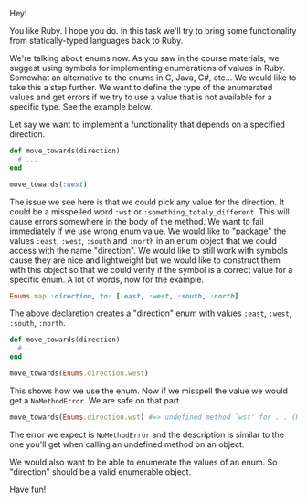 Hey!

You like Ruby. I hope you do. In this task we'll try to bring some functionality from statically-typed languages back to Ruby.

We're talking about enums now. As you saw in the course materials, we suggest using symbols for implementing enumerations of values in Ruby. Somewhat an alternative to the enums in C, Java, C#, etc... We would like to take this a step further. We want to define the type of the enumerated values and get errors if we try to use a value that is not available for a specific type. See the example below.

Let say we want to implement a functionality that depends on a specified direction.

```ruby
def move_towards(direction)
  # ...
end

move_towards(:west)
```

The issue we see here is that we could pick any value for the direction. It could be a misspelled word `:wst` or `:something_totaly_different`. This will cause errors somewhere in the body of the method. We want to fail immediately if we use wrong enum value. We would like to "package" the values `:east`, `:west`, `:south` and `:north` in an enum object that we could access with the name "direction". We would like to still work with symbols cause they are nice and lightweight but we would like to construct them with this object so that we could verify if the symbol is a correct value for a specific enum. A lot of words, now for the example.

```ruby
Enums.map :direction, to: [:east, :west, :south, :north]
```

The above declaretion creates a "direction" enum with values `:east`, `:west`, `:south`, `:north`.

```ruby
def move_towards(direction)
  # ...
end

move_towards(Enums.direction.west)
```

This shows how we use the enum. Now if we misspell the value we would get a `NoMethodError`. We are safe on that part.

```ruby
move_towards(Enums.direction.wst) #=> undefined method `wst' for ... (NoMethodError)
```

The error we expect is `NoMethodError` and the description is similar to the one you'll get when calling an undefined method on an object.

We would also want to be able to enumerate the values of an enum. So "direction" should be a valid enumerable object.

Have fun!
